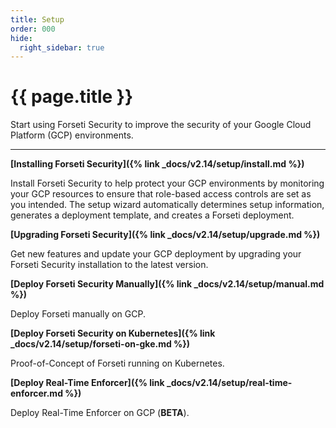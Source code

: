 ```yaml
---
title: Setup
order: 000
hide:
  right_sidebar: true
---
```


# {{ page.title }}

Start using Forseti Security to improve the security of your Google Cloud
Platform (GCP) environments.

---

**[Installing Forseti Security]({% link _docs/v2.14/setup/install.md %})**

Install Forseti Security to help protect your GCP environments by monitoring your GCP resources to
ensure that role-based access controls are set as you intended. The setup wizard automatically
determines setup information, generates a deployment template, and creates a Forseti deployment.

**[Upgrading Forseti Security]({% link _docs/v2.14/setup/upgrade.md %})**

Get new features and update your GCP deployment by upgrading your Forseti Security installation
to the latest version.

**[Deploy Forseti Security Manually]({% link _docs/v2.14/setup/manual.md %})**

Deploy Forseti manually on GCP.

**[Deploy Forseti Security on Kubernetes]({% link _docs/v2.14/setup/forseti-on-gke.md %})**

Proof-of-Concept of Forseti running on Kubernetes.

**[Deploy Real-Time Enforcer]({% link _docs/v2.14/setup/real-time-enforcer.md %})**

Deploy Real-Time Enforcer on GCP (**BETA**).
